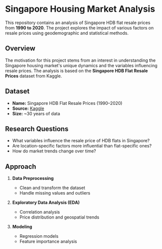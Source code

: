 # Singapore Housing Market Analysis

This repository contains an analysis of Singapore HDB flat resale prices from **1990 to 2020**. The project explores the impact of various factors on resale prices using geodemographic and statistical methods.

## Overview
The motivation for this project stems from an interest in understanding the Singapore housing market's unique dynamics and the variables influencing resale prices. The analysis is based on the **Singapore HDB Flat Resale Prices** dataset from Kaggle.

## Dataset
- **Name:** Singapore HDB Flat Resale Prices (1990–2020)  
- **Source:** [Kaggle](https://www.kaggle.com/datasets/teyang/singapore-hdb-flat-resale-prices-19902020)  
- **Size:** ~30 years of data  

## Research Questions
- What variables influence the resale price of HDB flats in Singapore?  
- Are location-specific factors more influential than flat-specific ones?  
- How do market trends change over time?  

## Approach
1. **Data Preprocessing**  
   - Clean and transform the dataset  
   - Handle missing values and outliers  

2. **Exploratory Data Analysis (EDA)**  
   - Correlation analysis  
   - Price distribution and geospatial trends  

3. **Modeling**  
   - Regression models  
   - Feature importance analysis  
